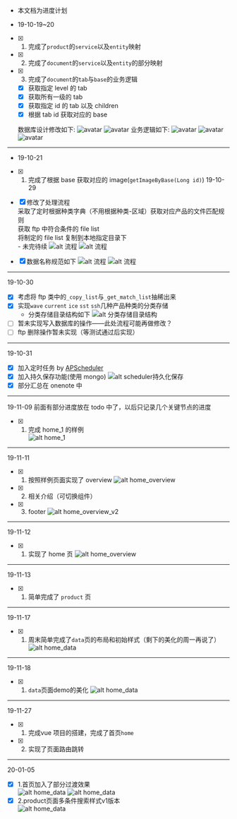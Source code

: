 - 本文档为进度计划

- 19-10-19~20

- [x] 1. 完成了`product`的`service`以及`entity`映射
- [x] 2. 完成了`document`的`service`以及`entity`的部分映射
- [x] 3. 完成了`document`的`tab`与`base`的业务逻辑

  - [x] 获取指定 level 的 tab
  - [x] 获取所有一级的 tab
  - [x] 获取指定 id 的 tab 以及 children
  - [x] 根据 tab id 获取对应的 base

  数据库设计修改如下:
  ![avatar](./img/readme/TIM20191020210124.png)
  ![avatar](./img/readme/TIM20191020210205.png)
  业务逻辑如下:
  ![avatar](./img/readme/TIM20191020210232.png)
  ![avatar](./img/readme/TIM20191020210246.png)
  ![avatar](./img/readme/TIM20191020210253.png)

---

- 19-10-21
- [x] 1. 完成了根据 base 获取对应的 image(`getImageByBase(Long id)`)
     19-10-29

- [x] 修改了处理流程  
       采取了定时根据种类字典（不用根据种类-区域）获取对应产品的文件匹配规则  
       获取 ftp 中符合条件的 file list  
       将制定的 file list 复制到本地指定目录下  
       - 未完待续
      ![alt 流程](./img/readme/TIM20191029222802.png)
      ![alt 流程](./img/readme/TIM20191029222815.png)
- [x] 数据名称规范如下
      ![alt 流程](./img/readme/TIM20191029222836.png)
      ![alt 流程](./img/readme/TIM20191029222845.png)

---

19-10-30

- [x] 考虑将 ftp 类中的`_copy_list`与`_get_match_list`抽稀出来
- [x] 实现`wave` `current` `ice` `sst` `ssh`几种产品种类的分类存储
  - 分类存储目录结构如下
    ![alt 分类存储目录结构](./img/readme/TIM20191030105035.png)
- [ ] 暂未实现写入数据库的操作——此处流程可能再做修改？
- [ ] ftp 删除操作暂未实现（等测试通过后实现）

---

19-10-31

- [x] 加入定时任务 by [APScheduler](https://apscheduler.readthedocs.io/en/latest/userguide.html#)
- [x] 加入持久保存功能(使用 mongo)
      ![alt scheduler持久化保存](./img/readme/TIM20191031163308.png)
- [x] 部分汇总在 onenote 中

---

19-11-09
前面有部分进度放在 todo 中了，以后只记录几个关键节点的进度

- [x] 1. 完成 home_1 的样例  
     ![alt home_1](./img/readme/20191109165552.png)

---

19-11-11

- [x] 1. 按照样例页面实现了 overview
     ![alt home_overview](./img/readme/20191111104259.png)
- [x] 2. 相关介绍（可切换组件）
- [x] 3. footer
     ![alt home_overview_v2](./img/readme/20191111155617.png)

---

19-11-12

- [x] 1. 实现了 home 页
     ![alt home_overview](./img/readme/20191112104048.png)

---

19-11-13

- [x] 1. 简单完成了 `product` 页

---

19-11-17
- [x] 1. 周末简单完成了`data`页的布局和初始样式（剩下的美化的周一再说了）
      ![alt home_data](./img/readme/TIM20191117161848.png)
---

19-11-18
- [x] 1. `data`页面demo的美化
      ![alt home_data](./img/readme/TIM20191118145503.png)

 ---

19-11-27
- [x] 1. 完成vue 项目的搭建，完成了首页`home`
- [x] 2. 实现了页面路由跳转 

---
20-01-05  
- [x] 1.首页加入了部分过渡效果  
![alt home_data](../img/readme/TIM截图20200106145312.png)
![alt home_data](../img/readme/TIM截图20200106145325.png)
- [x] 2.product页面多条件搜索样式v1版本  
![alt home_data](../img/readme/TIM截图20200106145000.png)